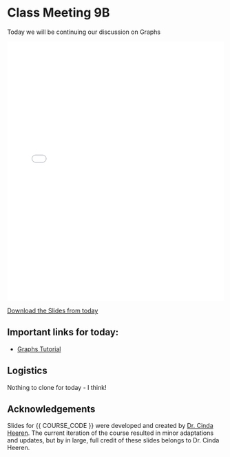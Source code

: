 # Class Meeting 9B

Today we will be continuing our discussion on Graphs

<div>
<iframe src="../../Lec15_Graph_Exploration.pdf" width="100%" height="600px" frameBorder="0"> </iframe>
</div>

[Download the Slides from today](https://github.com/ubc-cs/cpsc203/raw/main/files/Lec15_Graph_Exploration.pdf)

## Important links for today:

- [Graphs Tutorial](https://www.geeksforgeeks.org/introduction-to-graphs-data-structure-and-algorithm-tutorials/?ref=gcse)

<!-- 
## Optional links for today
-->

## Logistics

Nothing to clone for today - I think!

<!-- 
1. Clone the Class Activity Repository

You will first need to "accept" the GitHub Classroom assignment to get a copy of the starter code.

You can do that by [clicking here](https://classroom.github.com/a/9O9S8RgF).

Then, clone the `classActivity09A` repository by running the following line in your Terminal:

```
git clone <your_clone_url>
``` -->

## Acknowledgements

Slides for {{ COURSE_CODE }} were developed and created by [Dr. Cinda Heeren](https://www.cs.ubc.ca/people/cinda-heeren). The current iteration of the course resulted in minor adaptations and updates, but by in large, full credit of these slides belongs to Dr. Cinda Heeren.